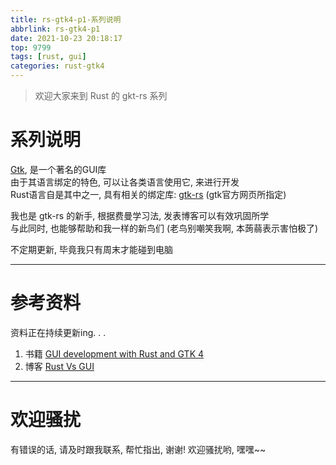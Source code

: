 ```yaml
---
title: rs-gtk4-p1-系列说明
abbrlink: rs-gtk4-p1
date: 2021-10-23 20:18:17
top: 9799
tags: [rust, gui]
categories: rust-gtk4
---
```

> 欢迎大家来到 Rust 的 gkt-rs 系列
<!-- more -->
# 系列说明
[Gtk](https://www.gtk.org/), 是一个著名的GUI库  
由于其语言绑定的特色, 可以让各类语言使用它, 来进行开发  
Rust语言自是其中之一, 具有相关的绑定库: [gtk-rs](https://gtk-rs.org/) (gtk官方网页所指定)  

我也是 gtk-rs 的新手, 根据费曼学习法, 发表博客可以有效巩固所学  
与此同时, 也能够帮助和我一样的新鸟们 (老鸟别嘲笑我啊, 本蒟蒻表示害怕极了)  

不定期更新, 毕竟我只有周末才能碰到电脑  
- - -
# 参考资料
资料正在持续更新ing. . .
1. 书籍
[GUI development with Rust and GTK 4](https://gtk-rs.org/gtk4-rs/stable/latest/book/)
2. 博客
[Rust Vs GUI](https://turbomack.github.io/posts/2019-07-28-rust-vs-gui.html)
- - -
# 欢迎骚扰
有错误的话, 请及时跟我联系, 帮忙指出, 谢谢!
欢迎骚扰哟, 嘿嘿~~




